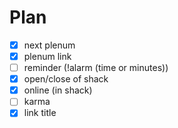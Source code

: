 # Plan

- [x] next plenum
- [x] plenum link
- [ ] reminder (!alarm (time or minutes))
- [x] open/close of shack
- [x] online (in shack)
- [ ] karma
- [x] link title
